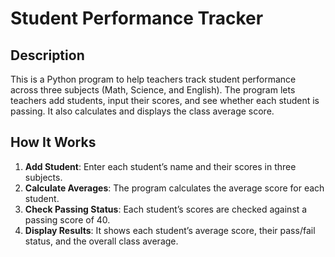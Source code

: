 # Student Performance Tracker

## Description
This is a Python program to help teachers track student performance across three subjects (Math, Science, and English). The program lets teachers add students, input their scores, and see whether each student is passing. It also calculates and displays the class average score.

## How It Works
1. **Add Student**: Enter each student’s name and their scores in three subjects.
2. **Calculate Averages**: The program calculates the average score for each student.
3. **Check Passing Status**: Each student’s scores are checked against a passing score of 40.
4. **Display Results**: It shows each student’s average score, their pass/fail status, and the overall class average.


